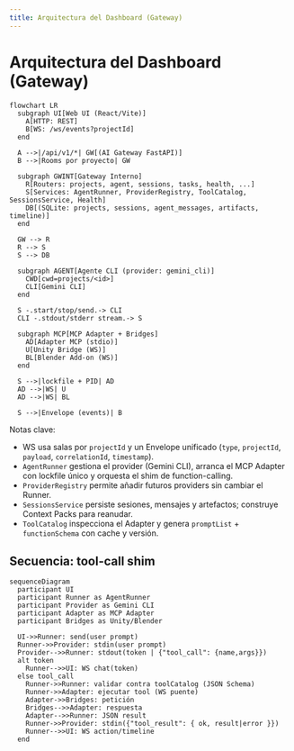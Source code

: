 ```yaml
---
title: Arquitectura del Dashboard (Gateway)
---
```


# Arquitectura del Dashboard (Gateway)

```mermaid
flowchart LR
  subgraph UI[Web UI (React/Vite)]
    A[HTTP: REST]
    B[WS: /ws/events?projectId]
  end

  A -->|/api/v1/*| GW[(AI Gateway FastAPI)]
  B -->|Rooms por proyecto| GW

  subgraph GWINT[Gateway Interno]
    R[Routers: projects, agent, sessions, tasks, health, ...]
    S[Services: AgentRunner, ProviderRegistry, ToolCatalog, SessionsService, Health]
    DB[(SQLite: projects, sessions, agent_messages, artifacts, timeline)]
  end

  GW --> R
  R --> S
  S --> DB

  subgraph AGENT[Agente CLI (provider: gemini_cli)]
    CWD[cwd=projects/<id>]
    CLI[Gemini CLI]
  end

  S -.start/stop/send.-> CLI
  CLI -.stdout/stderr stream.-> S

  subgraph MCP[MCP Adapter + Bridges]
    AD[Adapter MCP (stdio)]
    U[Unity Bridge (WS)]
    BL[Blender Add-on (WS)]
  end

  S -->|lockfile + PID| AD
  AD -->|WS| U
  AD -->|WS| BL

  S -->|Envelope (events)| B
```

Notas clave:
- WS usa salas por `projectId` y un Envelope unificado (`type`, `projectId`, `payload`, `correlationId`, `timestamp`).
- `AgentRunner` gestiona el provider (Gemini CLI), arranca el MCP Adapter con lockfile único y orquesta el shim de function-calling.
- `ProviderRegistry` permite añadir futuros providers sin cambiar el Runner.
- `SessionsService` persiste sesiones, mensajes y artefactos; construye Context Packs para reanudar.
- `ToolCatalog` inspecciona el Adapter y genera `promptList` + `functionSchema` con cache y versión.

## Secuencia: tool-call shim

```mermaid
sequenceDiagram
  participant UI
  participant Runner as AgentRunner
  participant Provider as Gemini CLI
  participant Adapter as MCP Adapter
  participant Bridges as Unity/Blender

  UI->>Runner: send(user prompt)
  Runner->>Provider: stdin(user prompt)
  Provider-->>Runner: stdout(token | {"tool_call": {name,args}})
  alt token
    Runner-->>UI: WS chat(token)
  else tool_call
    Runner->>Runner: validar contra toolCatalog (JSON Schema)
    Runner->>Adapter: ejecutar tool (WS puente)
    Adapter->>Bridges: petición
    Bridges-->>Adapter: respuesta
    Adapter-->>Runner: JSON result
    Runner->>Provider: stdin({"tool_result": { ok, result|error }})
    Runner-->>UI: WS action/timeline
  end
```

